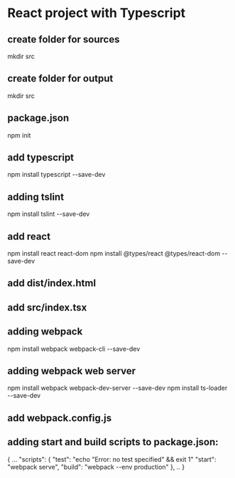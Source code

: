 # React project with Typescript

## create folder for sources
mkdir src
## create folder for output
mkdir src
## package.json
npm init
## add typescript
npm install typescript --save-dev
## adding tslint
npm install tslint --save-dev
## add react
npm install react react-dom
npm install @types/react @types/react-dom --save-dev
## add dist/index.html
## add src/index.tsx

## adding webpack
npm install webpack webpack-cli --save-dev
## adding webpack web server
npm install webpack webpack-dev-server --save-dev
npm install ts-loader --save-dev
## add webpack.config.js

## adding start and build scripts to package.json:
{
  ...
  "scripts": {
    "test": "echo \"Error: no test specified\" && exit 1"
    "start": "webpack serve",
    "build": "webpack --env production"
  },
  ..
}